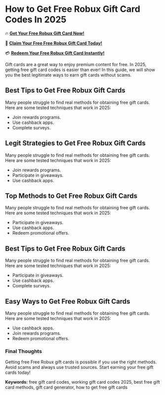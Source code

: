 # How to Get Free Robux Gift Card Codes In 2025

🔥 **[Get Your Free Robux Gift Card Now!](https://www.apkhub.site/)**  

🎁 **[Claim Your Free Free Robux Gift Card Today!](https://www.apkhub.site/)**  

💳 **[Redeem Your Free Robux Gift Card Instantly!](https://www.apkhub.site/)**  

Gift cards are a great way to enjoy premium content for free. In 2025, getting free gift card codes is easier than ever! In this guide, we will show you the best legitimate ways to earn gift cards without scams.

## Best Tips to Get Free Robux Gift Cards

Many people struggle to find real methods for obtaining free gift cards. Here are some tested techniques that work in 2025:

- Join rewards programs.
- Use cashback apps.
- Complete surveys.

## Legit Strategies to Get Free Robux Gift Cards

Many people struggle to find real methods for obtaining free gift cards. Here are some tested techniques that work in 2025:

- Join rewards programs.
- Participate in giveaways.
- Use cashback apps.

## Top Methods to Get Free Robux Gift Cards

Many people struggle to find real methods for obtaining free gift cards. Here are some tested techniques that work in 2025:

- Participate in giveaways.
- Use cashback apps.
- Redeem promotional offers.

## Best Tips to Get Free Robux Gift Cards

Many people struggle to find real methods for obtaining free gift cards. Here are some tested techniques that work in 2025:

- Participate in giveaways.
- Use cashback apps.
- Complete surveys.

## Easy Ways to Get Free Robux Gift Cards

Many people struggle to find real methods for obtaining free gift cards. Here are some tested techniques that work in 2025:

- Use cashback apps.
- Join rewards programs.
- Redeem promotional offers.

### Final Thoughts

Getting free Free Robux gift cards is possible if you use the right methods. Avoid scams and always use trusted sources. Start earning your free gift cards today!

**Keywords:** free gift card codes, working gift card codes 2025, best free gift card methods, gift card generator, how to get free gift cards
